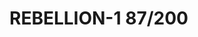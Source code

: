 # REBELLION-1                                                                                                           87/200
